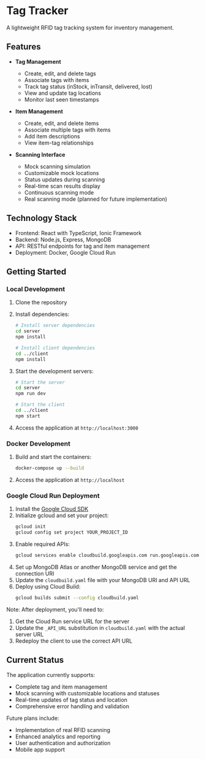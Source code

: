 # Tag Tracker

A lightweight RFID tag tracking system for inventory management.

## Features

- **Tag Management**
  - Create, edit, and delete tags
  - Associate tags with items
  - Track tag status (inStock, inTransit, delivered, lost)
  - View and update tag locations
  - Monitor last seen timestamps

- **Item Management**
  - Create, edit, and delete items
  - Associate multiple tags with items
  - Add item descriptions
  - View item-tag relationships

- **Scanning Interface**
  - Mock scanning simulation
  - Customizable mock locations
  - Status updates during scanning
  - Real-time scan results display
  - Continuous scanning mode
  - Real scanning mode (planned for future implementation)

## Technology Stack

- Frontend: React with TypeScript, Ionic Framework
- Backend: Node.js, Express, MongoDB
- API: RESTful endpoints for tag and item management
- Deployment: Docker, Google Cloud Run

## Getting Started

### Local Development

1. Clone the repository
2. Install dependencies:
   ```bash
   # Install server dependencies
   cd server
   npm install

   # Install client dependencies
   cd ../client
   npm install
   ```

3. Start the development servers:
   ```bash
   # Start the server
   cd server
   npm run dev

   # Start the client
   cd ../client
   npm start
   ```

4. Access the application at `http://localhost:3000`

### Docker Development

1. Build and start the containers:
   ```bash
   docker-compose up --build
   ```

2. Access the application at `http://localhost`

### Google Cloud Run Deployment

1. Install the [Google Cloud SDK](https://cloud.google.com/sdk/docs/install)
2. Initialize gcloud and set your project:
   ```bash
   gcloud init
   gcloud config set project YOUR_PROJECT_ID
   ```
3. Enable required APIs:
   ```bash
   gcloud services enable cloudbuild.googleapis.com run.googleapis.com
   ```
4. Set up MongoDB Atlas or another MongoDB service and get the connection URI
5. Update the `cloudbuild.yaml` file with your MongoDB URI and API URL
6. Deploy using Cloud Build:
   ```bash
   gcloud builds submit --config cloudbuild.yaml
   ```

Note: After deployment, you'll need to:
1. Get the Cloud Run service URL for the server
2. Update the `_API_URL` substitution in `cloudbuild.yaml` with the actual server URL
3. Redeploy the client to use the correct API URL

## Current Status

The application currently supports:
- Complete tag and item management
- Mock scanning with customizable locations and statuses
- Real-time updates of tag status and location
- Comprehensive error handling and validation

Future plans include:
- Implementation of real RFID scanning
- Enhanced analytics and reporting
- User authentication and authorization
- Mobile app support